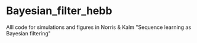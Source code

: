 # Bayesian_filter_hebb
Alll code for simulations and figures in Norris &amp; Kalm "Sequence learning as Bayesian filtering"

